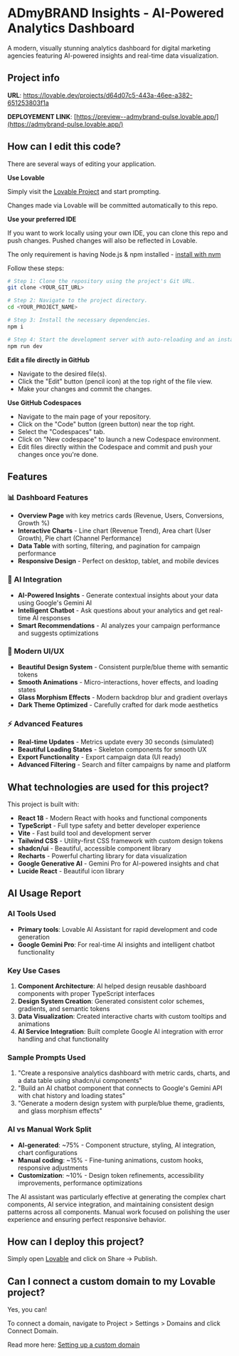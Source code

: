 # ADmyBRAND Insights - AI-Powered Analytics Dashboard

A modern, visually stunning analytics dashboard for digital marketing agencies featuring AI-powered insights and real-time data visualization.

## Project info

**URL**: https://lovable.dev/projects/d64d07c5-443a-46ee-a382-651253803f1a


**DEPLOYEMENT LINK**: [https://preview--admybrand-pulse.lovable.app/](https://admybrand-pulse.lovable.app/)

## How can I edit this code?

There are several ways of editing your application.

**Use Lovable**

Simply visit the [Lovable Project](https://lovable.dev/projects/d64d07c5-443a-46ee-a382-651253803f1a) and start prompting.

Changes made via Lovable will be committed automatically to this repo.

**Use your preferred IDE**

If you want to work locally using your own IDE, you can clone this repo and push changes. Pushed changes will also be reflected in Lovable.

The only requirement is having Node.js & npm installed - [install with nvm](https://github.com/nvm-sh/nvm#installing-and-updating)

Follow these steps:

```sh
# Step 1: Clone the repository using the project's Git URL.
git clone <YOUR_GIT_URL>

# Step 2: Navigate to the project directory.
cd <YOUR_PROJECT_NAME>

# Step 3: Install the necessary dependencies.
npm i

# Step 4: Start the development server with auto-reloading and an instant preview.
npm run dev
```

**Edit a file directly in GitHub**

- Navigate to the desired file(s).
- Click the "Edit" button (pencil icon) at the top right of the file view.
- Make your changes and commit the changes.

**Use GitHub Codespaces**

- Navigate to the main page of your repository.
- Click on the "Code" button (green button) near the top right.
- Select the "Codespaces" tab.
- Click on "New codespace" to launch a new Codespace environment.
- Edit files directly within the Codespace and commit and push your changes once you're done.

## Features

### 📊 Dashboard Features
- **Overview Page** with key metrics cards (Revenue, Users, Conversions, Growth %)
- **Interactive Charts** - Line chart (Revenue Trend), Area chart (User Growth), Pie chart (Channel Performance)
- **Data Table** with sorting, filtering, and pagination for campaign performance
- **Responsive Design** - Perfect on desktop, tablet, and mobile devices

### 🤖 AI Integration
- **AI-Powered Insights** - Generate contextual insights about your data using Google's Gemini AI
- **Intelligent Chatbot** - Ask questions about your analytics and get real-time AI responses
- **Smart Recommendations** - AI analyzes your campaign performance and suggests optimizations

### 🎨 Modern UI/UX
- **Beautiful Design System** - Consistent purple/blue theme with semantic tokens
- **Smooth Animations** - Micro-interactions, hover effects, and loading states
- **Glass Morphism Effects** - Modern backdrop blur and gradient overlays
- **Dark Theme Optimized** - Carefully crafted for dark mode aesthetics

### ⚡ Advanced Features
- **Real-time Updates** - Metrics update every 30 seconds (simulated)
- **Beautiful Loading States** - Skeleton components for smooth UX
- **Export Functionality** - Export campaign data (UI ready)
- **Advanced Filtering** - Search and filter campaigns by name and platform

## What technologies are used for this project?

This project is built with:

- **React 18** - Modern React with hooks and functional components
- **TypeScript** - Full type safety and better developer experience
- **Vite** - Fast build tool and development server
- **Tailwind CSS** - Utility-first CSS framework with custom design tokens
- **shadcn/ui** - Beautiful, accessible component library
- **Recharts** - Powerful charting library for data visualization
- **Google Generative AI** - Gemini Pro for AI-powered insights and chat
- **Lucide React** - Beautiful icon library

## AI Usage Report

### AI Tools Used
- **Primary tools**: Lovable AI Assistant for rapid development and code generation
- **Google Gemini Pro**: For real-time AI insights and intelligent chatbot functionality

### Key Use Cases
1. **Component Architecture**: AI helped design reusable dashboard components with proper TypeScript interfaces
2. **Design System Creation**: Generated consistent color schemes, gradients, and semantic tokens
3. **Data Visualization**: Created interactive charts with custom tooltips and animations
4. **AI Service Integration**: Built complete Google AI integration with error handling and chat functionality

### Sample Prompts Used
1. "Create a responsive analytics dashboard with metric cards, charts, and a data table using shadcn/ui components"
2. "Build an AI chatbot component that connects to Google's Gemini API with chat history and loading states"
3. "Generate a modern design system with purple/blue theme, gradients, and glass morphism effects"

### AI vs Manual Work Split
- **AI-generated**: ~75% - Component structure, styling, AI integration, chart configurations
- **Manual coding**: ~15% - Fine-tuning animations, custom hooks, responsive adjustments  
- **Customization**: ~10% - Design token refinements, accessibility improvements, performance optimizations

The AI assistant was particularly effective at generating the complex chart components, AI service integration, and maintaining consistent design patterns across all components. Manual work focused on polishing the user experience and ensuring perfect responsive behavior.

## How can I deploy this project?

Simply open [Lovable](https://lovable.dev/projects/d64d07c5-443a-46ee-a382-651253803f1a) and click on Share -> Publish.

## Can I connect a custom domain to my Lovable project?

Yes, you can!

To connect a domain, navigate to Project > Settings > Domains and click Connect Domain.

Read more here: [Setting up a custom domain](https://docs.lovable.dev/tips-tricks/custom-domain#step-by-step-guide)
